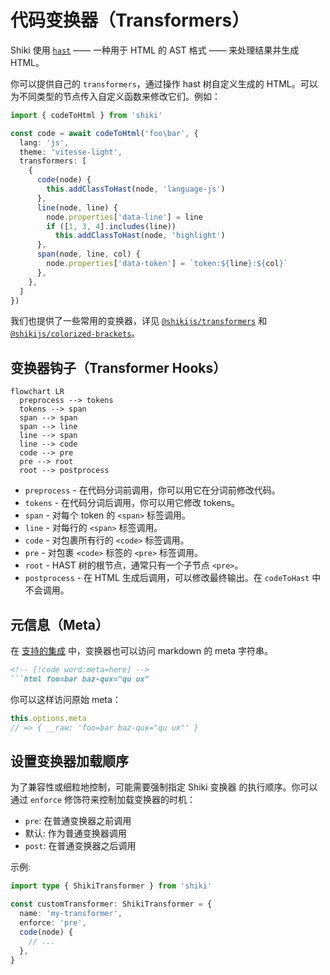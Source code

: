 # 代码变换器（Transformers）

Shiki 使用 [`hast`](https://github.com/syntax-tree/hast) —— 一种用于 HTML 的 AST 格式 —— 来处理结果并生成 HTML。

你可以提供自己的 `transformers`，通过操作 hast 树自定义生成的 HTML。可以为不同类型的节点传入自定义函数来修改它们。例如：

```ts twoslash
import { codeToHtml } from 'shiki'

const code = await codeToHtml('foo\bar', {
  lang: 'js',
  theme: 'vitesse-light',
  transformers: [
    {
      code(node) {
        this.addClassToHast(node, 'language-js')
      },
      line(node, line) {
        node.properties['data-line'] = line
        if ([1, 3, 4].includes(line))
          this.addClassToHast(node, 'highlight')
      },
      span(node, line, col) {
        node.properties['data-token'] = `token:${line}:${col}`
      },
    },
  ]
})
````

我们也提供了一些常用的变换器，详见 [`@shikijs/transformers`](/packages/transformers) 和 [`@shikijs/colorized-brackets`](/packages/colorized-brackets)。

## 变换器钩子（Transformer Hooks）

```mermaid
flowchart LR
  preprocess --> tokens
  tokens --> span
  span --> span
  span --> line
  line --> span
  line --> code
  code --> pre
  pre --> root
  root --> postprocess
```

* `preprocess` - 在代码分词前调用，你可以用它在分词前修改代码。
* `tokens` - 在代码分词后调用，你可以用它修改 tokens。
* `span` - 对每个 token 的 `<span>` 标签调用。
* `line` - 对每行的 `<span>` 标签调用。
* `code` - 对包裹所有行的 `<code>` 标签调用。
* `pre` - 对包裹 `<code>` 标签的 `<pre>` 标签调用。
* `root` - HAST 树的根节点，通常只有一个子节点 `<pre>`。
* `postprocess` - 在 HTML 生成后调用，可以修改最终输出。在 `codeToHast` 中不会调用。

## 元信息（Meta）

在 [支持的集成](/guide/install#integrations) 中，变换器也可以访问 markdown 的 meta 字符串。

<!-- eslint-skip -->

````markdown
<!-- [!code word:meta=here] -->
```html foo=bar baz-qux="qu ux"
````

你可以这样访问原始 meta：

<!-- eslint-skip -->

```ts
this.options.meta
// => { __raw: 'foo=bar baz-qux="qu ux"' }
```

## 设置变换器加载顺序

为了兼容性或细粒地控制，可能需要强制指定 Shiki 变换器 的执行顺序。你可以通过 `enforce` 修饰符来控制加载变换器的时机：

* `pre`: 在普通变换器之前调用
* 默认: 作为普通变换器调用
* `post`: 在普通变换器之后调用

示例:

```ts twoslash
import type { ShikiTransformer } from 'shiki'

const customTransformer: ShikiTransformer = {
  name: 'my-transformer',
  enforce: 'pre',
  code(node) {
    // ...
  },
}
```
